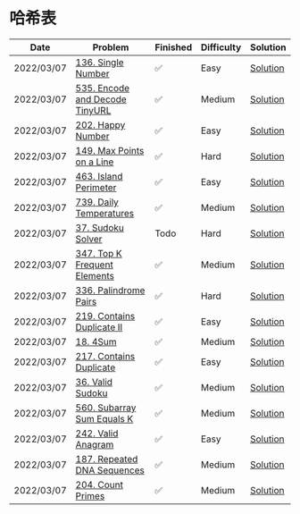 # 哈希表
| Date       | Problem                                                                                    | Finished | Difficulty | Solution                                             |
|------------|--------------------------------------------------------------------------------------------|----------|------------|------------------------------------------------------|
| 2022/03/07 | [136. Single Number](https://leetcode.com/problems/single-number/)                         | ✅        | Easy       | [Solution](./src/hash/SingleNumber.java)             |
| 2022/03/07 | [535. Encode and Decode TinyURL](https://leetcode.com/problems/encode-and-decode-tinyurl/) | ✅        | Medium     | [Solution](./src/hash/Codec.java)                    |
| 2022/03/07 | [202. Happy Number](https://leetcode.com/problems/happy-number/)                           | ✅        | Easy       | [Solution](./src/hash/IsHappy.java)                  |
| 2022/03/07 | [149. Max Points on a Line](https://leetcode.com/problems/max-points-on-a-line/)           | ✅        | Hard       | [Solution](./src/hash/MaxPoints.java)                |
| 2022/03/07 | [463. Island Perimeter](https://leetcode.com/problems/island-perimeter/)                   | ✅        | Easy       | [Solution](./src/hash/IslandPerimeter.java)          |
| 2022/03/07 | [739. Daily Temperatures](https://leetcode.com/problems/daily-temperatures/)               | ✅        | Medium     | [Solution](./src/hash/DailyTemperatures.java)        |
| 2022/03/07 | [37. Sudoku Solver](https://leetcode.com/problems/sudoku-solver/)                          | Todo     | Hard       | [Solution](./src/hash/SolveSudoku.java)              |
| 2022/03/07 | [347. Top K Frequent Elements](https://leetcode.com/problems/top-k-frequent-elements/)     | ✅        | Medium     | [Solution](./src/hash/TopKFrequent.java)             |
| 2022/03/07 | [336. Palindrome Pairs](https://leetcode.com/problems/palindrome-pairs/)                   | ✅        | Hard       | [Solution](./src/hash/PalindromePairs.java)          |
| 2022/03/07 | [219. Contains Duplicate II](https://leetcode.com/problems/contains-duplicate-ii/)         | ✅        | Easy       | [Solution](./src/hash/ContainsNearbyDuplicate.java)  |
| 2022/03/07 | [18. 4Sum](https://leetcode.com/problems/4sum/)                                            | ✅        | Medium     | [Solution](./src/hash/FourSum.java)                  |
| 2022/03/07 | [217. Contains Duplicate](https://leetcode.com/problems/contains-duplicate/)               | ✅        | Easy       | [Solution](./src/hash/ContainsDuplicate.java)        |
| 2022/03/07 | [36. Valid Sudoku](https://leetcode.com/problems/valid-sudoku/)                            | ✅        | Medium     | [Solution](./src/hash/IsValidSudoku.java)            |
| 2022/03/07 | [560. Subarray Sum Equals K](https://leetcode.com/problems/subarray-sum-equals-k/)         | ✅        | Medium     | [Solution](./src/hash/SubarraySum.java)              |
| 2022/03/07 | [242. Valid Anagram](https://leetcode.com/problems/valid-anagram/)                         | ✅        | Easy       | [Solution](./src/hash/IsAnagram.java)                |
| 2022/03/07 | [187. Repeated DNA Sequences](https://leetcode.com/problems/repeated-dna-sequences/)       | ✅        | Medium     | [Solution](./src/hash/FindRepeatedDnaSequences.java) |
| 2022/03/07 | [204. Count Primes](https://leetcode.com/problems/count-primes/)                           | ✅        | Medium     | [Solution](./src/hash/CountPrimes.java)              |
